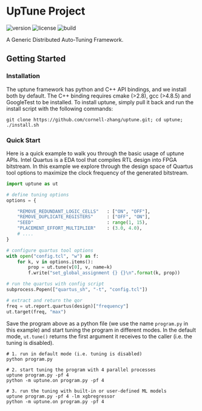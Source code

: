 # UpTune Project 

![version](https://img.shields.io/badge/version-2020.06-blue?style=flat-square)
![license](https://img.shields.io/badge/license-BSD-brightgreen?style=flat-square)
![build](https://img.shields.io/circleci/build/github/cornell-zhang/uptune/master?style=flat-square)

A Generic Distributed Auto-Tuning Framework. 

## Getting Started

### Installation

The uptune framework has python and C++ API bindings, and we install both by default. The C++ binding requires cmake (>2.8), gcc (>4.8.5) and GoogleTest to be installed. To install uptune, simply pull it back and run the install script with the following commands:

```shell
git clone https://github.com/cornell-zhang/uptune.git; cd uptune;
./install.sh 
```

### Quick Start 

Here is a quick example to walk you through the basic usage of uptune APIs. Intel Quartus is a EDA tool that compiles RTL design into FPGA bitstream. In this example we explore through the design space of Quartus tool options to maximize the clock frequency of the generated bitstream.  
 
```python
import uptune as ut

# define tuning options
options = {

    "REMOVE_REDUNDANT_LOGIC_CELLS"   : ["ON", "OFF"],
    "REMOVE_DUPLICATE_REGISTERS"     : ["OFF", "ON"],
    "SEED"                           : range(1, 15),
    "PLACEMENT_EFFORT_MULTIPLIER"    : (3.0, 4.0),
    # ....
}

# configure quartus tool options
with open("config.tcl", "w") as f:
    for k, v in options.items():
        prop = ut.tune(v[0], v, name=k)
        f.write("set_global_assignment {} {}\n".format(k, prop))

# run the quartus with config script
subprocess.Popen(["quartus_sh", "-t", "config.tcl"])

# extract and return the qor 
freq = ut.report.quartus(design)["frequency"]
ut.target(freq, "max")
```

Save the program above as a python file (we use the name `program.py` in this example) and start tuning the program in different modes. In the default mode, `ut.tune()` returns the first argument it receives to the caller (i.e. the tuning is disabled).

```shell
# 1. run in default mode (i.e. tuning is disabled)
python program.py

# 2. start tuning the program with 4 parallel processes 
uptune program.py -pf 4
python -m uptune.on program.py -pf 4

# 3. run the tuning with built-in or user-defined ML models
uptune program.py -pf 4 -lm xgbregressor
python -m uptune.on program.py -pf 4

```
